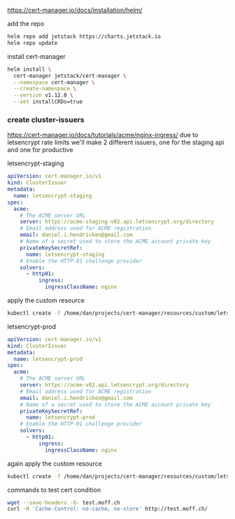https://cert-manager.io/docs/installation/helm/

add the repo
```bash
helm repo add jetstack https://charts.jetstack.io
helm repo update
```

install cert-manager
```bash
helm install \
  cert-manager jetstack/cert-manager \
  --namespace cert-manager \
  --create-namespace \
  --version v1.12.0 \
  --set installCRDs=true
```

### create cluster-issuers
https://cert-manager.io/docs/tutorials/acme/nginx-ingress/
due to letsencrypt rate limits we'll make 2 different issuers, one for the staging api and one for productive

letsencrypt-staging
```yml
apiVersion: cert-manager.io/v1
kind: ClusterIssuer
metadata:
  name: letsencrypt-staging
spec:
  acme:
    # The ACME server URL
    server: https://acme-staging-v02.api.letsencrypt.org/directory
    # Email address used for ACME registration
    email: daniel.i.hendricken@gmail.com
    # Name of a secret used to store the ACME account private key
    privateKeySecretRef:
      name: letsencrypt-staging
    # Enable the HTTP-01 challenge provider
    solvers:
      - http01:
          ingress:
            ingressClassName: nginx
```

apply the custom resource
```bash
kubectl create -f /home/dan/projects/cert-manager/resources/custom/letsencrypt-staging.yml
```

letsencrypt-prod
```yml
apiVersion: cert-manager.io/v1
kind: ClusterIssuer
metadata:
  name: letsencrypt-prod
spec:
  acme:
    # The ACME server URL
    server: https://acme-v02.api.letsencrypt.org/directory
    # Email address used for ACME registration
    email: daniel.i.hendricken@gmail.com
    # Name of a secret used to store the ACME account private key
    privateKeySecretRef:
      name: letsencrypt-prod
    # Enable the HTTP-01 challenge provider
    solvers:
      - http01:
          ingress:
            ingressClassName: nginx
```

again apply the custom resource
```bash
kubectl create -f /home/dan/projects/cert-manager/resources/custom/letsencrypt-prod.yml
```

commands to test cert condition
```bash
wget --save-headers -O- test.moff.ch
curl -H 'Cache-Control: no-cache, no-store' http://test.moff.ch/
```


